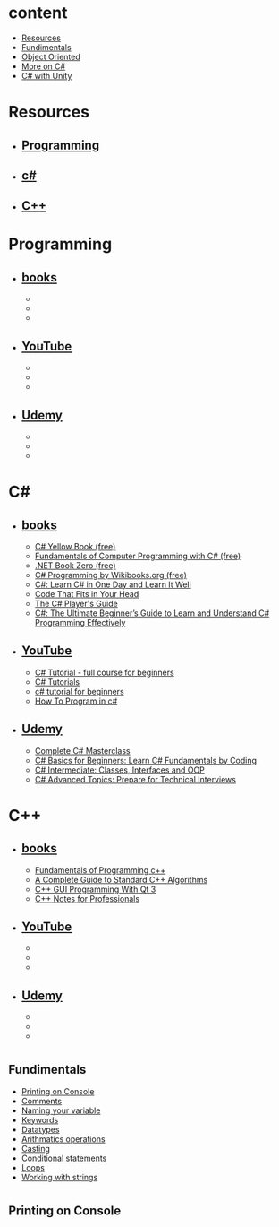 

# content
- [Resources](#resources)
- [Fundimentals](#fundimentals)
- [Object Oriented]()
- [More on C#]()
- [C# with Unity]()
#
# Resources
- ## [Programming](#programming-1)
- ## [c#](#csharp)
- ## [C++](#cpp)
#
# Programming
- ## [books]()
    - 
    -
    -
- ## [YouTube]()
    -
    -
    -
- ## [Udemy]()
    -
    -
    -

# <a id="csharp"></a>C\#
- ## [books]()
    - [C# Yellow Book (free)](http://www.csharpcourse.com/)
    - [Fundamentals of Computer Programming with C# (free)](https://www.introprogramming.info/wp-content/uploads/2013/07/Books/CSharpEn/Fundamentals-of-Computer-Programming-with-CSharp-Nakov-eBook-v2013.pdf)
    - [.NET Book Zero (free)](https://www.charlespetzold.com/dotnet/)
    - [C# Programming by Wikibooks.org (free)](https://en.wikibooks.org/wiki/C_Sharp_Programming)
    - [C#: Learn C# in One Day and Learn It Well](https://www.amazon.com/Beginners-Hands-Project-Coding-Project-ebook/dp/B016Z18MLG/ref=zg_bs_697342_sccl_1/136-6021232-6484265?pd_rd_i=B016Z18MLG&psc=1)
    - [Code That Fits in Your Head](https://www.amazon.com/Code-That-Fits-Your-Head-ebook/dp/B09D2X43VX/ref=zg_bs_697342_sccl_5/136-6021232-6484265?pd_rd_i=B09D2X43VX&psc=1)
    - [The C# Player's Guide](https://www.amazon.com/C-Players-Guide-5th/dp/0985580151/ref=zg_bs_697342_sccl_2/136-6021232-6484265?pd_rd_i=0985580151&psc=1)
    - [C#: The Ultimate Beginner’s Guide to Learn and Understand C# Programming Effectively](https://www.amazon.com/Ultimate-Beginners-Understand-Programming-Effectively/dp/B07CQBNSZ8/ref=zg_bs_697342_sccl_15/136-6021232-6484265?pd_rd_i=B07CQBNSZ8&isALC=true)
- ## [YouTube]()
    - [C# Tutorial - full course for beginners](https://www.youtube.com/watch?v=GhQdlIFylQ8)
    - [C# Tutorials](https://www.youtube.com/playlist?list=PL_c9BZzLwBRIXCJGLd4UzqH34uCclOFwC)
    - [c# tutorial for beginners](https://www.youtube.com/playlist?list=PLAC325451207E3105)
    - [How To Program in c#](https://www.youtube.com/playlist?list=PLPV2KyIb3jR4CtEelGPsmPzlvP7ISPYzR)
- ## [Udemy]()
    - [Complete C# Masterclass](https://www.udemy.com/course/complete-csharp-masterclass/)
    - [C# Basics for Beginners: Learn C# Fundamentals by Coding](https://www.udemy.com/course/csharp-tutorial-for-beginners/)
    - [C# Intermediate: Classes, Interfaces and OOP](https://www.udemy.com/course/csharp-intermediate-classes-interfaces-and-oop/)
    - [C# Advanced Topics: Prepare for Technical Interviews](https://www.udemy.com/course/csharp-advanced/)
# <a id="cpp"></a>C++
- ## [books]()
    - [Fundamentals of Programming c++](https://freecomputerbooks.com/Fundamentals-of-Programming-Cpp.html)
    - [A Complete Guide to Standard C++ Algorithms](https://github.com/HappyCerberus/book-cpp-algorithms)
    - [C++ GUI Programming With Qt 3](https://ptgmedia.pearsoncmg.com/images/0131240722/downloads/blanchette_book.pdf)
    - [C++ Notes for Professionals ](https://goalkicker.com/CPlusPlusBook/)
- ## [YouTube]()
    -
    -
    -
- ## [Udemy]()
    -
    -
    -
#
## Fundimentals
- [Printing on Console](#printing-on-console)
- [Comments]()
- [Naming your variable]()
- [Keywords]()
- [Datatypes]()
- [Arithmatics operations]()
- [Casting]()
- [Conditional statements]()
- [Loops]()
- [Working with strings]()
#

## Printing on Console
